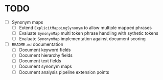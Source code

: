 ﻿# TODO

* [ ] Synonym maps
  * [ ] Extend `ExplicitMappingSynonym` to allow multiple mapped phrases
  * [ ] Evaluate `SynonymMap` multi token phrase handling with sythetic tokens
  * [ ] Evaluate `SynonymMap` implementation against document scoring
* [ ] `README.md` documentation
  * [ ] Document keyword fields
  * [ ] Document hierarchy fields
  * [ ] Document text fields
  * [ ] Document synonym maps
  * [ ] Document analysis pipeline extension points
